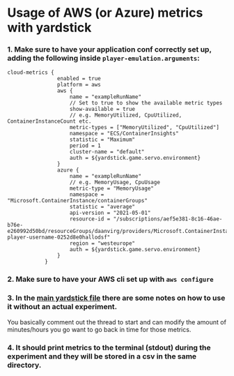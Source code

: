 # Usage of AWS (or Azure) metrics with yardstick

### 1. Make sure to have your application conf correctly set up, adding the following inside `player-emulation.arguments`:
```lombok.config
cloud-metrics {
                enabled = true
                platform = aws
                aws {
                    name = "exampleRunName"
                    // Set to true to show the available metric types
                    show-available = true
                    // e.g. MemoryUtilized, CpuUtilized, ContainerInstanceCount etc.
                    metric-types = ["MemoryUtilized", "CpuUtilized"]
                    namespace = "ECS/ContainerInsights"
                    statistic = "Maximum"
                    period = 1
                    cluster-name = "default"
                    auth = ${yardstick.game.servo.environment}
                }
                azure {
                    name = "exampleRunName"
                    // e.g. MemoryUsage, CpuUsage
                    metric-type = "MemoryUsage"
                    namespace = "Microsoft.ContainerInstance/containerGroups"
                    statistic = "average"
                    api-version = "2021-05-01"
                    resource-id = "/subscriptions/aef5e381-8c16-46ae-b76e-e260992d50bd/resourceGroups/daanvirg/providers/Microsoft.ContainerInstance/containerGroups/servo-player-username-0252d8e0hallodsf"
                    region = "westeurope"
                    auth = ${yardstick.game.servo.environment}
                }
            }

```

### 2. Make sure to have your AWS cli set up with `aws configure`

### 3. In the [main yardstick file]() there are some notes on how to use it without an actual experiment.
You basically comment out the thread to start and can modify the amount of 
minutes/hours you go want to go back in time for those metrics.

### 4. It should print metrics to the terminal (stdout) during the experiment and they will be stored in a csv in the same directory.


